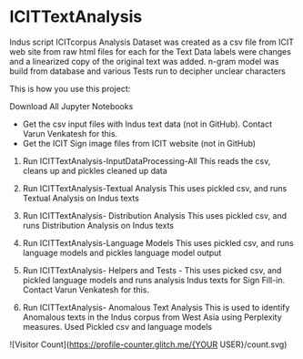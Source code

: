 # ICITTextAnalysis
Indus script ICITcorpus Analysis
Dataset was created as a csv file from ICIT web site from raw html files for each for the Text Data labels were changes and a linearized copy of the original text was added. n-gram model was build from database and various Tests run to decipher unclear characters
 
 This is how you use this project:
 
 Download All Jupyter Notebooks
 - Get the csv input files with Indus text data (not in GitHub). Contact Varun Venkatesh for this.
 - Get the ICIT Sign image files from ICIT website (not in GitHub)
 
 1) Run ICITTextAnalysis-InputDataProcessing-All
 This reads the csv, cleans up and pickles cleaned up data
 
 2) Run ICITTextAnalysis-Textual Analysis
  This uses pickled csv, and runs Textual Analysis on Indus texts
  
 3) Run ICITTextAnalysis- Distribution Analysis
 This uses pickled csv, and runs Distribution Analysis on Indus texts
 
 4) Run ICITTextAnalysis-Language Models
 This uses pickled csv, and runs language models and pickles language model output
 
 5) Run ICITTextAnalysis- Helpers and Tests -
 This uses picked csv,  and pickled language models and runs analysis Indus texts for Sign Fill-in. Contact Varun Venkatesh for this.
 
 6) Run ICITTextAnalysis- Anomalous Text Analysis
 This is used to identify Anomalous texts in the Indus corpus from West Asia using Perplexity measures. Used Pickled csv and language models
 
 ![Visitor Count](https://profile-counter.glitch.me/{YOUR USER}/count.svg)
